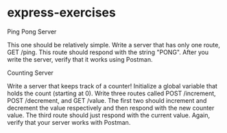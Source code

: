 # express-exercises
Ping Pong Server

This one should be relatively simple. Write a server that has only one route, GET /ping. This route should respond with the string "PONG". After you write the server, verify that it works using Postman.

Counting Server

Write a server that keeps track of a counter! Initialize a global variable that holds the count (starting at 0). Write three routes called POST /increment, POST /decrement, and GET /value. The first two should increment and decrement the value respectively and then respond with the new counter value. The third route should just respond with the current value. Again, verify that your server works with Postman.
